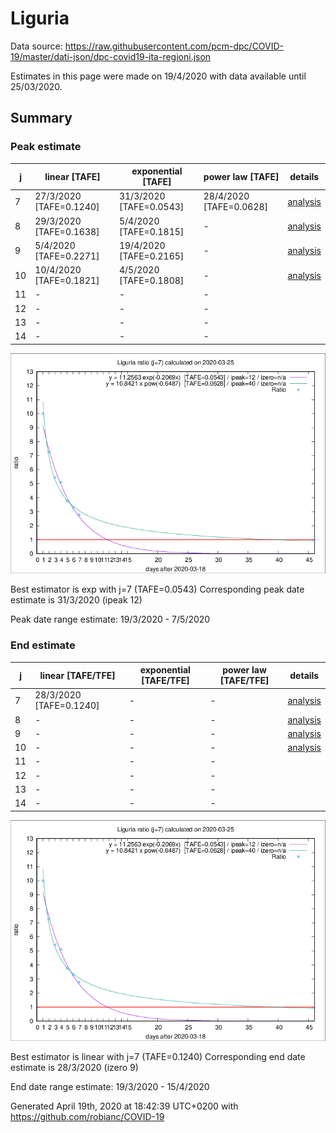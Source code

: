 # Liguria


Data source: https://raw.githubusercontent.com/pcm-dpc/COVID-19/master/dati-json/dpc-covid19-ita-regioni.json

Estimates in this page were made on 19/4/2020 with data available until 25/03/2020.


## Summary 

### Peak estimate 
|j|linear [TAFE]|exponential [TAFE]|power law [TAFE]|details|
|---|----|-----------|---------|-------|
|7|27/3/2020 [TAFE=0.1240]|31/3/2020 [TAFE=0.0543]|28/4/2020 [TAFE=0.0628]|[analysis](COVID-19_liguria_j7_2020-03-25.md)|
|8|29/3/2020 [TAFE=0.1638]|5/4/2020 [TAFE=0.1815]|-|[analysis](COVID-19_liguria_j8_2020-03-25.md)|
|9|5/4/2020 [TAFE=0.2271]|19/4/2020 [TAFE=0.2165]|-|[analysis](COVID-19_liguria_j9_2020-03-25.md)|
|10|10/4/2020 [TAFE=0.1821]|4/5/2020 [TAFE=0.1808]|-|[analysis](COVID-19_liguria_j10_2020-03-25.md)|
|11|-|-|-||
|12|-|-|-||
|13|-|-|-||
|14|-|-|-||

![best peak estimate](COVID-19_liguria_j7_2020-03-25.png)

Best estimator is exp with j=7 (TAFE=0.0543)
Corresponding peak date estimate is 31/3/2020 (ipeak 12)


Peak date range estimate: 19/3/2020 - 7/5/2020

### End estimate 
|j|linear [TAFE/TFE]|exponential [TAFE/TFE]|power law [TAFE/TFE]|details|
|---|----|-----------|---------|-------|
|7|28/3/2020 [TAFE=0.1240]|-|-|[analysis](COVID-19_liguria_j7_2020-03-25.md)|
|8|-|-|-|[analysis](COVID-19_liguria_j8_2020-03-25.md)|
|9|-|-|-|[analysis](COVID-19_liguria_j9_2020-03-25.md)|
|10|-|-|-|[analysis](COVID-19_liguria_j10_2020-03-25.md)|
|11|-|-|-||
|12|-|-|-||
|13|-|-|-||
|14|-|-|-||

![best zero estimate](COVID-19_liguria_j7_2020-03-25.png)

Best estimator is linear with j=7 (TAFE=0.1240)
Corresponding end date estimate is 28/3/2020 (izero 9)


End date range estimate: 19/3/2020 - 15/4/2020

Generated April 19th, 2020 at 18:42:39 UTC+0200 with https://github.com/robianc/COVID-19
